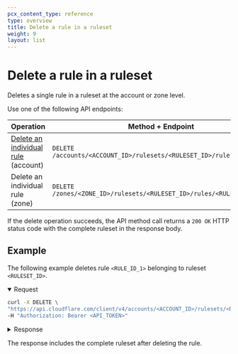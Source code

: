 ```yaml
---
pcx_content_type: reference
type: overview
title: Delete a rule in a ruleset
weight: 9
layout: list
---
```


# Delete a rule in a ruleset

Deletes a single rule in a ruleset at the account or zone level.

Use one of the following API endpoints:

| Operation                                         | Method + Endpoint                                                     |
| ------------------------------------------------- | --------------------------------------------------------------------- |
| [Delete an individual rule][dr-account] (account) | `DELETE /accounts/<ACCOUNT_ID>/rulesets/<RULESET_ID>/rules/<RULE_ID>` |
| Delete an individual rule (zone)                  | `DELETE /zones/<ZONE_ID>/rulesets/<RULESET_ID>/rules/<RULE_ID>`       |

[dr-account]: https://api.cloudflare.com/#account-rulesets-delete-an-individual-rule

If the delete operation succeeds, the API method call returns a `200 OK` HTTP status code with the complete ruleset in the response body.

## Example

The following example deletes rule `<RULE_ID_1>` belonging to ruleset `<RULESET_ID>`.

<details open>
<summary>Request</summary>
<div>

```bash
curl -X DELETE \
"https://api.cloudflare.com/client/v4/accounts/<ACCOUNT_ID>/rulesets/<RULESET_ID>/rules/<RULE_ID_1>" \
-H "Authorization: Bearer <API_TOKEN>"
```

</div>
</details>

<details>
<summary>Response</summary>
<div>

```json
{
	"result": {
		"id": "<RULESET_ID>",
		"name": "Custom Ruleset 1",
		"description": "My first custom ruleset",
		"kind": "custom",
		"version": "12",
		"rules": [
			{
				"id": "<RULE_ID_2>",
				"version": "2",
				"action": "js_challenge",
				"expression": "(ip.geoip.country eq \"GB\" or ip.geoip.country eq \"FR\") or cf.threat_score > 0",
				"description": "challenge GB and FR or based on IP Reputation",
				"last_updated": "2021-07-22T12:54:58.144683Z",
				"ref": "<RULE_REF_2>",
				"enabled": true
			}
		],
		"last_updated": "2021-07-22T12:54:58.144683Z",
		"phase": "http_request_firewall_custom"
	},
	"success": true,
	"errors": [],
	"messages": []
}
```

</div>
</details>

The response includes the complete ruleset after deleting the rule.
